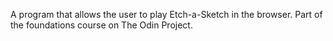 A program that allows the user to play Etch-a-Sketch in the browser.
Part of the foundations course on The Odin Project.

